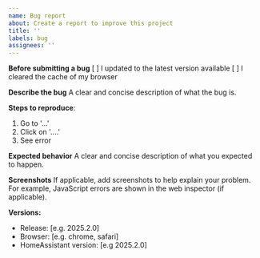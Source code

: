 ```yaml
---
name: Bug report
about: Create a report to improve this project
title: ''
labels: bug
assignees: ''
---
```


**Before submitting a bug**
[ ] I updated to the latest version available
[ ] I cleared the cache of my browser

**Describe the bug**
A clear and concise description of what the bug is.

**Steps to reproduce**:

1. Go to '...'
2. Click on '....'
3. See error

**Expected behavior**
A clear and concise description of what you expected to happen.

**Screenshots**
If applicable, add screenshots to help explain your problem.
For example, JavaScript errors are shown in the web inspector (if applicable).

**Versions:**

- Release: [e.g. 2025.2.0]
- Browser: [e.g. chrome, safari]
- HomeAssistant version: [e.g 2025.2.0]
